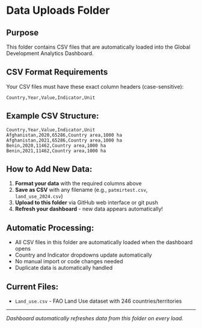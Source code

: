 # Data Uploads Folder

## Purpose
This folder contains CSV files that are automatically loaded into the Global Development Analytics Dashboard.

## CSV Format Requirements

Your CSV files must have these exact column headers (case-sensitive):

```csv
Country,Year,Value,Indicator,Unit
```

## Example CSV Structure:

```csv
Country,Year,Value,Indicator,Unit
Afghanistan,2020,65286,Country area,1000 ha
Afghanistan,2021,65286,Country area,1000 ha
Benin,2020,11462,Country area,1000 ha
Benin,2021,11462,Country area,1000 ha
```

## How to Add New Data:

1. **Format your data** with the required columns above
2. **Save as CSV** with any filename (e.g., `patmirtest.csv`, `land_use_2024.csv`)
3. **Upload to this folder** via GitHub web interface or git push
4. **Refresh your dashboard** - new data appears automatically!

## Automatic Processing:

- All CSV files in this folder are automatically loaded when the dashboard opens
- Country and Indicator dropdowns update automatically
- No manual import or code changes needed
- Duplicate data is automatically handled

## Current Files:

- `Land_use.csv` - FAO Land Use dataset with 246 countries/territories

---

*Dashboard automatically refreshes data from this folder on every load.*